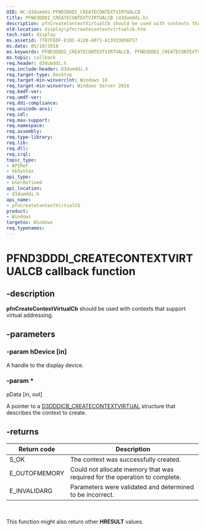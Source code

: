 ```yaml
---
UID: NC:d3dumddi.PFND3DDDI_CREATECONTEXTVIRTUALCB
title: PFND3DDDI_CREATECONTEXTVIRTUALCB (d3dumddi.h)
description: pfnCreateContextVirtualCb should be used with contexts that support virtual addressing.
old-location: display\pfncreatecontextvirtualcb.htm
tech.root: display
ms.assetid: 7787FEDF-E18C-4120-A073-A13933856F57
ms.date: 05/10/2018
ms.keywords: PFND3DDDI_CREATECONTEXTVIRTUALCB, PFND3DDDI_CREATECONTEXTVIRTUALCB callback, d3dumddi/pfnCreateContextVirtualCb, display.pfncreatecontextvirtualcb, pfnCreateContextVirtualCb, pfnCreateContextVirtualCb callback function [Display Devices]
ms.topic: callback
req.header: d3dumddi.h
req.include-header: D3dumddi.h
req.target-type: Desktop
req.target-min-winverclnt: Windows 10
req.target-min-winversvr: Windows Server 2016
req.kmdf-ver: 
req.umdf-ver: 
req.ddi-compliance: 
req.unicode-ansi: 
req.idl: 
req.max-support: 
req.namespace: 
req.assembly: 
req.type-library: 
req.lib: 
req.dll: 
req.irql: 
topic_type:
- APIRef
- kbSyntax
api_type:
- UserDefined
api_location:
- d3dumddi.h
api_name:
- pfnCreateContextVirtualCb
product:
- Windows
targetos: Windows
req.typenames: 
---
```


# PFND3DDDI_CREATECONTEXTVIRTUALCB callback function


## -description


<b>pfnCreateContextVirtualCb</b> should be used with contexts that support virtual addressing.


## -parameters




### -param hDevice [in]

A handle to the display device.


### -param *

pData [in, out]

A pointer to a [D3DDDICB_CREATECONTEXTVIRTUAL](../d3dumddi/ns-d3dumddi-_d3dddicb_createcontextvirtual.md) structure that describes the context to create.


## -returns

|Return code|Description|
|--- |--- |
|S_OK|The context was successfully created.|
|E_OUTOFMEMORY|Could not allocate memory that was required for the operation to complete.|
|E_INVALIDARG|Parameters were validated and determined to be incorrect.|

 

This function might also return other <b>HRESULT</b> values.



